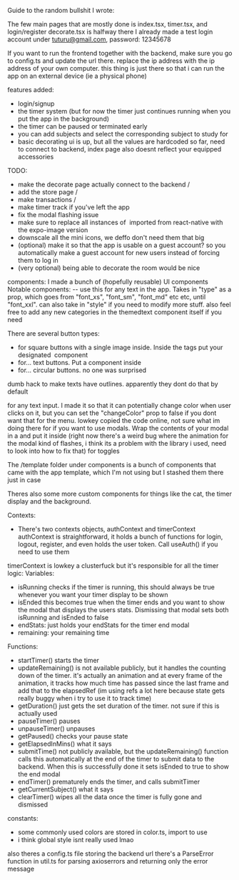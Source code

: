 Guide to the random bullshit I wrote: 

The few main pages that are mostly done is index.tsx, timer.tsx, and login/register
decorate.tsx is halfway there
I already made a test login account under tuturu@gmail.com, password: 12345678

If you want to run the frontend together with the backend, make sure you go to config.ts and update the url there. replace the ip address with the ip address of your own computer. this thing is just there so that i can run the app on an external device (ie a physical phone)

features added: 
- login/signup
- the timer system (but for now the timer just continues running when you put the app in the background)
- the timer can be paused or terminated early 
- you can add subjects and select the corresponding subject to study for 
- basic decorating ui is up, but all the values are hardcoded so far, need to connect to backend, index page also doesnt reflect your equipped accessories

TODO: 
- make the decorate page actually connect to the backend /
- add the store page /
- make transactions /
- make timer track if you've left the app 
- fix the modal flashing issue 
- make sure to replace all instances of <Image> imported from react-native with the expo-image version
- downscale all the mini icons, we deffo don't need them that big 
- (optional) make it so that the app is usable on a guest account? so you automatically make a guest account for new users instead of forcing them to log in 
- (very optional) being able to decorate the room would be nice 

components: 
I made a bunch of (hopefully reusable) UI components
Notable components: 
<ThemedText> -- use this for any text in the app. Takes in "type" as a prop, which goes from "font_xs", "font_sm", "font_md" etc etc, until "font_xxl". can also take in "style" if you need to modify more stuff. also feel free to add any new categories in the themedtext component itself if you need 

There are several button types: 
- <IconButton> for square buttons with a single image inside. Inside the tags put your designated <Image> component 
- <TextButton> for... text buttons. Put a <ThemedText> component inside
- <CircularButton> for... circular buttons. no one was surprised 

<TextOutline> dumb hack to make texts have outlines. apparently they dont do that by default

<StyledTextInput> for any text input. I made it so that it can potentially change color when user clicks on it, but you can set the "changeColor" prop to false if you dont want that 
<Dropdown> for the menu. lowkey copied the code online, not sure what im doing there 
<ThemedModal> for if you want to use modals. Wrap the contents of your modal in a <View> and put it inside (right now there's a weird bug where the animation for the modal kind of flashes, i think its a problem with the library i used, need to look into how to fix that)
<Toggle> for toggles 

The /template folder under components is a bunch of components that came with the app template, which I'm not using but I stashed them there just in case 

Theres also some more custom components for things like the cat, the timer display and the background.

Contexts: 
- There's two contexts objects, authContext and timerContext 
authContext is straightforward, it holds a bunch of functions for login, logout, register, and even holds the user token. Call useAuth() if you need to use them 

timerContext is lowkey a clusterfuck but it's responsible for all the timer logic: 
Variables: 
- isRunning checks if the timer is running, this should always be true whenever you want your timer display to be shown
- isEnded this becomes true when the timer ends and you want to show the modal that displays the users stats. Dismissing that modal sets both isRunning and isEnded to false
- endStats: just holds your endStats for the timer end modal
- remaining: your remaining time 

Functions:
- startTimer() starts the timer 
- updateRemaining() is not available publicly, but it handles the counting down of the timer. it's actually an animation and at every frame of the animation, it tracks how much time has passed since the last frame and add that to the elapsedRef (im using refs a lot here because state gets really buggy when i try to use it to track time)
- getDuration() just gets the set duration of the timer. not sure if this is actually used
- pauseTimer() pauses
- unpauseTimer() unpauses
- getPaused() checks your pause state
- getElapsedInMins() what it says
- submitTime() not publicly available, but the updateRemaining() function calls this automatically at the end of the timer to submit data to the backend. When this is successfully done it sets isEnded to true to show the end modal
- endTimer() prematurely ends the timer, and calls submitTimer
- getCurrentSubject() what it says
- clearTimer() wipes all the data once the timer is fully gone and dismissed 

constants: 
- some commonly used colors are stored in color.ts, import to use 
- i think global style isnt really used lmao 

also theres a config.ts file storing the backend url 
there's a ParseError function in util.ts for parsing axioserrors and returning only the error message

